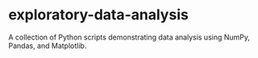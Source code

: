 # exploratory-data-analysis
A collection of Python scripts demonstrating data analysis using NumPy, Pandas, and Matplotlib.
